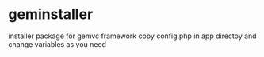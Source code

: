 # geminstaller
installer package for gemvc framework
copy config.php in app directoy and change variables as you need
